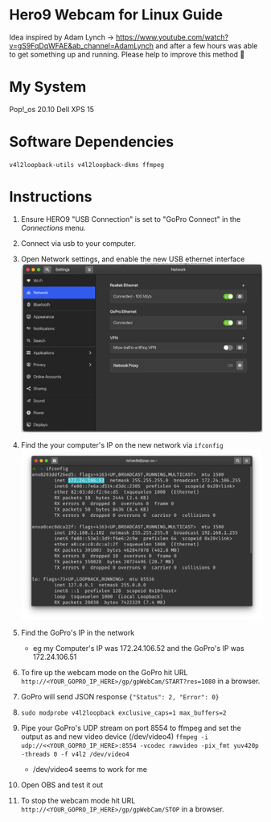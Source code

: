 # Hero9 Webcam for Linux Guide
Idea inspired by Adam Lynch -> https://www.youtube.com/watch?v=gS9FqDqWFAE&ab_channel=AdamLynch and after a few hours was able to get something up and running. Please help to improve this method 🙏

# My System
Pop!_os 20.10
Dell XPS 15

# Software Dependencies
`v4l2loopback-utils v4l2loopback-dkms ffmpeg`

# Instructions

1. Ensure HERO9 "USB Connection" is set to "GoPro Connect" in the *Connections* menu.

2. Connect via usb to your computer.

3. Open Network settings, and enable the new USB ethernet interface
<img src=https://github.com/richardbunker/hero9-webcam-for-linux/blob/main/Network.png></img>

4. Find the your computer's IP on the new network via `ifconfig`
<img src=https://github.com/richardbunker/hero9-webcam-for-linux/blob/main/ifconfig.png></img>

5. Find the GoPro's IP in the network
    - eg my Computer's IP was 172.24.106.52 and the GoPro's IP was 172.24.106.51

6. To fire up the webcam mode on the GoPro hit URL `http://<YOUR_GOPRO_IP_HERE>/gp/gpWebCam/START?res=1080` in a browser.
7. GoPro will send JSON response `{"Status": 2, "Error": 0}`
8. `sudo modprobe v4l2loopback exclusive_caps=1 max_buffers=2`
9. Pipe your GoPro's UDP stream on port 8554 to ffmpeg and set the output as and new video device (/dev/video4) `ffmpeg -i udp://<<YOUR_GOPRO_IP_HERE>:8554 -vcodec rawvideo -pix_fmt yuv420p -threads 0 -f v4l2 /dev/video4`
    - /dev/video4 seems to work for me
10. Open OBS and test it out
11. To stop the webcam mode hit URL `http://<YOUR_GOPRO_IP_HERE>/gp/gpWebCam/STOP` in a browser.
